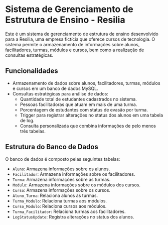 # Sistema de Gerenciamento de Estrutura de Ensino - Resilia

Este é um sistema de gerenciamento de estrutura de ensino desenvolvido para a Resilia, uma empresa fictícia que oferece cursos de tecnologia. O sistema permite o armazenamento de informações sobre alunos, facilitadores, turmas, módulos e cursos, bem como a realização de consultas estratégicas.

## Funcionalidades

- Armazenamento de dados sobre alunos, facilitadores, turmas, módulos e cursos em um banco de dados MySQL.
- Consultas estratégicas para análise de dados:
  - Quantidade total de estudantes cadastrados no sistema.
  - Pessoas facilitadoras que atuam em mais de uma turma.
  - Porcentagem de estudantes com status de evasão por turma.
  - Trigger para registrar alterações no status dos alunos em uma tabela de log.
  - Consulta personalizada que combina informações de pelo menos três tabelas.

## Estrutura do Banco de Dados

O banco de dados é composto pelas seguintes tabelas:

- `Aluno`: Armazena informações sobre os alunos.
- `Facilitador`: Armazena informações sobre os facilitadores.
- `Turma`: Armazena informações sobre as turmas.
- `Modulo`: Armazena informações sobre os módulos dos cursos.
- `Curso`: Armazena informações sobre os cursos.
- `Aluno_Turma`: Relaciona alunos às turmas.
- `Turma_Modulo`: Relaciona turmas aos módulos.
- `Curso_Modulo`: Relaciona cursos aos módulos.
- `Turma_Facilitador`: Relaciona turmas aos facilitadores.
- `LogStatusUpdate`: Registra alterações no status dos alunos.

